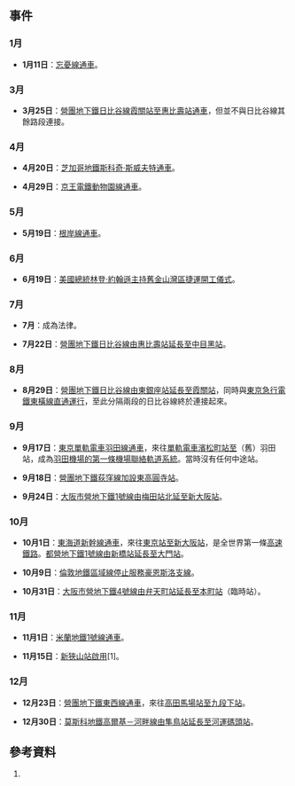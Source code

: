 ## 事件

### 1月

  - **1月11日**：[忘憂線通車](../Page/忘憂線.md "wikilink")。

### 3月

  - **3月25日**：[營團地下鐵](../Page/帝都高速度交通營團.md "wikilink")[日比谷線](../Page/日比谷線.md "wikilink")[霞關站至](../Page/霞關站_\(東京都\).md "wikilink")[惠比壽站通車](https://zh.wikipedia.org/wiki/惠比壽站 "wikilink")，但並不與日比谷線其餘路段連接。

### 4月

  - **4月20日**：[芝加哥地鐵](https://zh.wikipedia.org/wiki/芝加哥地鐵 "wikilink")[斯科奇·斯威夫特通車](../Page/芝加哥地鐵黃線.md "wikilink")。

  - **4月29日**：[京王電鐵](../Page/京王電鐵.md "wikilink")[動物園線通車](../Page/動物園線.md "wikilink")。

### 5月

  - **5月19日**：[根岸線通車](../Page/根岸線.md "wikilink")。

### 6月

  - **6月19日**：[美國總統](https://zh.wikipedia.org/wiki/美國總統 "wikilink")[林登·約翰遜主持](https://zh.wikipedia.org/wiki/林登·約翰遜 "wikilink")[舊金山灣區捷運開工儀式](https://zh.wikipedia.org/wiki/舊金山灣區捷運 "wikilink")。

### 7月

  - **7月**：成為法律。

  - **7月22日**：[營團地下鐵](../Page/帝都高速度交通營團.md "wikilink")[日比谷線由](../Page/日比谷線.md "wikilink")[惠比壽站延長至](https://zh.wikipedia.org/wiki/惠比壽站 "wikilink")[中目黑站](https://zh.wikipedia.org/wiki/中目黑站 "wikilink")。

### 8月

  - **8月29日**：[營團地下鐵](../Page/帝都高速度交通營團.md "wikilink")[日比谷線由](../Page/日比谷線.md "wikilink")[東銀座站延長至](../Page/東銀座站.md "wikilink")[霞關站](../Page/霞關站_\(東京都\).md "wikilink")，同時與[東京急行電鐵](../Page/東京急行電鐵.md "wikilink")[東橫線直通運行](https://zh.wikipedia.org/wiki/東橫線 "wikilink")，至此分隔兩段的日比谷線終於連接起來。

### 9月

  - **9月17日**：[東京單軌電車](https://zh.wikipedia.org/wiki/東京單軌電車 "wikilink")[羽田線通車](../Page/東京單軌電車羽田機場線.md "wikilink")，來往[單軌電車濱松町站至](../Page/濱松町站.md "wikilink")（舊）羽田站，成為[羽田機場的第一條](https://zh.wikipedia.org/wiki/羽田機場 "wikilink")[機場聯絡軌道系統](../Page/機場聯絡軌道系統.md "wikilink")。當時沒有任何中途站。

  - **9月18日**：[營團地下鐵](../Page/帝都高速度交通營團.md "wikilink")[荻窪線加設](../Page/丸之內線.md "wikilink")[東高圓寺站](../Page/東高圓寺站.md "wikilink")。

  - **9月24日**：[大阪市營地下鐵](../Page/大阪市營地下鐵.md "wikilink")[1號線由](../Page/御堂筋線.md "wikilink")[梅田站北延至](https://zh.wikipedia.org/wiki/梅田站_\(大阪市高速電氣軌道\) "wikilink")[新大阪站](https://zh.wikipedia.org/wiki/新大阪站 "wikilink")。

### 10月

  - **10月1日**：[東海道新幹線通車](../Page/東海道新幹線.md "wikilink")，來往[東京站至](https://zh.wikipedia.org/wiki/東京站 "wikilink")[新大阪站](https://zh.wikipedia.org/wiki/新大阪站 "wikilink")，是全世界第一條[高速鐵路](../Page/高速鐵路.md "wikilink")。[都營地下鐵](../Page/都營地下鐵.md "wikilink")[1號線由](../Page/淺草線.md "wikilink")[新橋站延長至](https://zh.wikipedia.org/wiki/新橋站_\(日本\) "wikilink")[大門站](../Page/大門站_\(東京都\).md "wikilink")。

  - **10月9日**：[倫敦地鐵](https://zh.wikipedia.org/wiki/倫敦地鐵 "wikilink")[區域線停止服務](../Page/區域線.md "wikilink")[豪恩斯洛支線](../Page/豪恩斯洛.md "wikilink")。

  - **10月31日**：[大阪市營地下鐵](../Page/大阪市營地下鐵.md "wikilink")[4號線由](../Page/中央線_\(大阪市高速電氣軌道\).md "wikilink")[弁天町站延長至](../Page/弁天町站.md "wikilink")[本町站](../Page/本町站.md "wikilink")（臨時站）。

### 11月

  - **11月1日**：[米蘭地鐵](https://zh.wikipedia.org/wiki/米蘭地鐵 "wikilink")[1號線通車](https://zh.wikipedia.org/wiki/米蘭地鐵1號線 "wikilink")。

  - **11月15日**：[新狹山站啟用](https://zh.wikipedia.org/wiki/新狹山站 "wikilink")\[1\]。

### 12月

  - **12月23日**：[營團地下鐵](../Page/帝都高速度交通營團.md "wikilink")[東西線通車](../Page/東西線_\(東京地下鐵\).md "wikilink")，來往[高田馬場站至](https://zh.wikipedia.org/wiki/高田馬場站 "wikilink")[九段下站](https://zh.wikipedia.org/wiki/九段下站 "wikilink")。

  - **12月30日**：[莫斯科地鐵](https://zh.wikipedia.org/wiki/莫斯科地鐵 "wikilink")[高爾基－河畔線由](https://zh.wikipedia.org/wiki/莫斯科河畔線 "wikilink")[隼鳥站延長至](../Page/隼鳥站.md "wikilink")[河運碼頭站](../Page/河運碼頭站_\(莫斯科地鐵\).md "wikilink")。

## 參考資料

1.